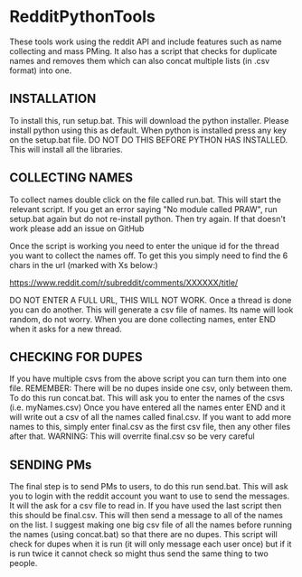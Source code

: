 # RedditPythonTools
These tools work using the reddit API and include features such as name collecting and mass PMing. It also has a script
that checks for duplicate names and removes them which can also concat multiple lists (in .csv format) into one.
## INSTALLATION
To install this, run setup.bat. This will download the python installer. Please install python using this as default. 
When python is installed press any key on the setup.bat file. DO NOT DO THIS BEFORE PYTHON HAS INSTALLED. This will
install all the libraries.

## COLLECTING NAMES
To collect names double click on the file called run.bat. This will start the relevant script. If you get an error saying
"No module called PRAW", run setup.bat again but do not re-install python. Then try again. If that doesn't work please
add an issue on GitHub

Once the script is working you need to enter the unique id for the thread you want to collect the names off. To get this
you simply need to find the 6 chars in the url (marked with Xs below:)

https://www.reddit.com/r/subreddit/comments/XXXXXX/title/

DO NOT ENTER A FULL URL, THIS WILL NOT WORK. Once a thread is done you can do another. This will generate a csv file of
names. Its name will look random, do not worry. When you are done collecting names, enter END when it asks for a new
thread.

## CHECKING FOR DUPES
If you have multiple csvs from the above script you can turn them into one file. REMEMBER: There will be no dupes inside
one csv, only between them. To do this run concat.bat. This will ask you to enter the names of the csvs (i.e. myNames.csv)
Once you have entered all the names enter END and it will write out a csv of all the names called final.csv. If you want
to add more names to this, simply enter final.csv as the first csv file, then any other files after that. WARNING: This
will overrite final.csv so be very careful

## SENDING PMs
The final step is to send PMs to users, to do this run send.bat. This will ask you to login with the reddit account you
want to use to send the messages. It will the ask for a csv file to read in. If you have used the last script then this
should be final.csv. This will then send a message to all of the names on the list. I suggest making one big csv file of
all the names before running the names (using concat.bat) so that there are no dupes. This script will check for dupes 
when it is run (it will only message each user once) but if it is run twice it cannot check so might thus send the same thing
to two people.